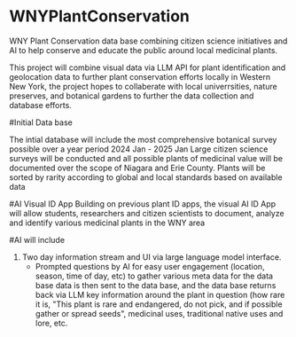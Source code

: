 # WNYPlantConservation
WNY Plant Conservation data base combining citizen science initiatives and AI to help conserve and educate the public around local medicinal plants.

This project will combine visual data via LLM API for plant identification and geolocation data to further plant conservation efforts locally in Western New York, the project hopes to collaberate with local univerrsities, nature preserves, and botanical gardens to further the data collection and database efforts. 

#Initial Data base 

The intial database will include the most comprehensive botanical survey possible over a year period 2024 Jan - 2025 Jan
Large citizen science surveys will be conducted and all possible plants of medicinal value will be documented over the scope of Niagara and Erie County. 
Plants will be sorted by rarity according to global and local standards based on available data

#AI Visual ID App
Building on previous plant ID apps, the visual AI ID App will allow students, researchers and citizen scientists to document, analyze and identify various medicinal plants in the WNY area

#AI will include
1. Two day information stream and UI via large language model interface.
   - Prompted questions by AI for easy user engagement (location, season, time of day, etc) to gather various meta data for the data base
  data is then sent to the data base, and the data base returns back via LLM key information around the plant in question (how rare it is, "This plant is rare and endangered, do not pick, and if possible gather or spread seeds", medicinal uses, traditional native uses and lore, etc.
